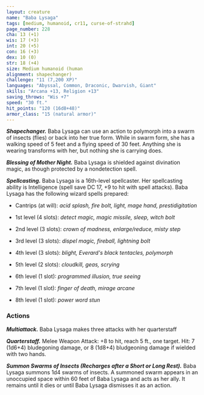 ```yaml
---
layout: creature
name: "Baba Lysaga"
tags: [medium, humanoid, cr11, curse-of-strahd]
page_number: 228
cha: 13 (+1)
wis: 17 (+3)
int: 20 (+5)
con: 16 (+3)
dex: 10 (0)
str: 18 (+4)
size: Medium humanoid (human
alignment: shapechanger)
challenge: "11 (7,200 XP)"
languages: "Abyssal, Common, Draconic, Dwarvish, Giant"
skills: "Arcana +13, Religion +13"
saving_throws: "Wis +7"
speed: "30 ft."
hit_points: "120 (16d8+48)"
armor_class: "15 (natural armor)"
---
```


***Shapechanger.*** Baba Lysaga can use an action to polymorph into a swarm of insects (flies) or back into her true form. While in swarm form, she has a walking speed of 5 feet and a flying speed of 30 feet. Anything she is wearing transforms with her, but nothing she is carrying does.

***Blessing of Mother Night.*** Baba Lysaga is shielded against divination magic, as though protected by a nondetection spell.

***Spellcasting.*** Baba Lysaga is a 16th-level spellcaster. Her spellcasting ability is Intelligence (spell save DC 17, +9 to hit with spell attacks). Baba Lysaga has the following wizard spells prepared:

* Cantrips (at will): <i>acid splash, fire bolt, light, mage hand, prestidigitation</i>

* 1st level (4 slots): <i>detect magic, magic missile, sleep, witch bolt</i>

* 2nd level (3 slots): <i>crown of madness, enlarge/reduce, misty step</i>

* 3rd level (3 slots): <i>dispel magic, fireball, lightning bolt</i>

* 4th level (3 slots): <i>blight, Everard's black tentacles, polymorph</i>

* 5th level (2 slots): <i>cloudkill, geas, scrying</i>

* 6th level (1 slot): <i>programmed illusion, true seeing</i>

* 7th level (1 slot): <i>finger of death, mirage arcane</i>

* 8th level (1 slot): <i>power word stun</i>

### Actions

***Multiattack.*** Baba Lysaga makes three attacks with her quarterstaff

***Quarterstaff.*** Melee Weapon Attack: +8 to hit, reach 5 ft., one target. Hit: 7 (1d6+4) bludegoning damage, or 8 (1d8+4) bludgeoning damage if wielded with two hands.

***Summon Swarms of Insects (Recharges after a Short or Long Rest).*** Baba Lysaga summons 1d4 swarms of insects. A summoned swarm appears in an unoccupied space within 60 feet of Baba Lysaga and acts as her ally. It remains until it dies or until Baba Lysaga dismisses it as an action.
